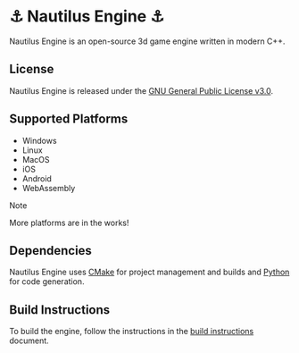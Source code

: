 # ⚓ Nautilus Engine ⚓

Nautilus Engine is an open-source 3d game engine written in modern C++.

## License

Nautilus Engine is released under the [GNU General Public License v3.0](https://www.gnu.org/licenses/gpl-3.0).

## Supported Platforms

- Windows
- Linux
- MacOS
- iOS
- Android
- WebAssembly

> [!NOTE]
> More platforms are in the works!

## Dependencies

Nautilus Engine uses [CMake](https://cmake.org/) for project management and builds and [Python](https://www.python.org/) for code generation.

## Build Instructions

To build the engine, follow the instructions in the [build instructions](./docs/Build.md) document.
